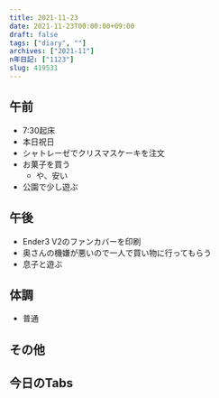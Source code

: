 ```yaml
---
title: 2021-11-23
date: 2021-11-23T00:00:00+09:00
draft: false
tags: ["diary", ""]
archives: ["2021-11"]
n年日記: ["1123"]
slug: 419531
---
```

## 午前
- 7:30起床
- 本日祝日
- シャトレーゼでクリスマスケーキを注文
- お菓子を買う
  - や、安い
- 公園で少し遊ぶ
## 午後
- Ender3 V2のファンカバーを印刷
- 奥さんの機嫌が悪いので一人で買い物に行ってもらう
- 息子と遊ぶ
## 体調
- 普通
## その他
## 今日のTabs